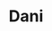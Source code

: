 ---
title: Dani
date: 
draft: false

# descripcion
description : Anillo de plata 925 y nácar

materials: Plata 925

color: Plateado y nácar

dimensions: 17ml diámetro

code: 05-23-0607

type: "Anillos"

categories: []

price: $1.960,00

# Images
# first image will be shown in the product page
images:
  # - image: "images/path_to_image"
  # La ubicacion de las imagenes es imagenes/Anillos/Anillos.Plata/05-23-0607-dani
  - image: "./images/anillos/plata/05-23-0607.JPG"
---